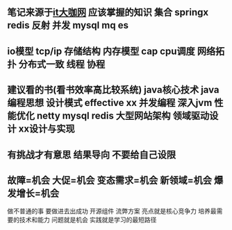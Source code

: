 笔记来源于[it大咖网](http://www.itdks.com)
应该掌握的知识
集合 springx redis 反射 并发 mysql mq es
-----
io模型 tcp/ip 存储结构 内存模型 cap cpu调度
网络拓扑 分布式一致 线程 协程
-----
建议看的书(看书效率高比较系统)
java核心技术 java编程思想
设计模式 effective xx 并发编程 深入jvm 性能优化 netty mysql redis 
大型网站架构 领域驱动设计 xx设计与实现
----
有挑战才有意思 结果导向 不要给自己设限
----
故障=机会
大促=机会
变态需求=机会
新领域=机会
爆发增长=机会
----
做不普通的事 要做进去出成功
开源组件 流弊方案
亮点就是核心竞争力
培养最需要的技术和能力
问题就是机会 实践就是学习的最短路径




